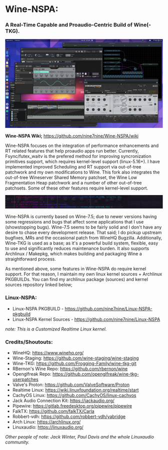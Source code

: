 # Wine-NSPA:
### A Real-Time Capable and Proaudio-Centric Build of Wine(-TKG).

![My Image](/examples/images/Wine-NSPA_desktop.png)

__Wine-NSPA Wiki;__ https://github.com/nine7nine/Wine-NSPA/wiki

Wine-NSPA focuses on the integration of performance enhancements and RT related features that help proaudio apps run better. Currently, Fsync/futex_waitv is the prefered method for improving syncronization primitives support, which requires kernel-level support (linux-5.16+). I have implemented improved Scheduling and RT support via out-of-tree patchwork and my own modifications to Wine. This fork also integrates the out-of-tree Wineserver Shared Memory patchset, the Wine Low Fragmentation Heap patchwork and a number of other out-of-tree patchsets. Some of these other features require kernel-level support.

![](https://github.com/nine7nine/Wine-NSPA/blob/main/examples/images/terminal-banner.png)

Wine-NSPA is currently based on Wine-7.5; due to newer versions having some regressions and bugs that affect some applications that I use (showstopping bugs). Wine-7.5 seems to be fairly solid and I don't have any desire to chase every development release. That said; I do pickup upstream bugfixes, MRs and the occasional patch from WineHQ Bugzilla. Additionally, Wine-TKG is used as a base; as it's a powerful build system, flexible, easy to use and significantly reduces maintenance burden. It also supports Archlinux / Makepkg, which makes building and packaging Wine a straightforward process.

As mentioned above, some features in Wine-NSPA do require kernel support. For that reason, I maintain my own linux kernel sources + Archlinux 
PKGBUILDs. You can find my archlinux package (sources) and kernel sources repository linked below;

### Linux-NSPA:

* Linux-NSPA PKGBUILD - https://github.com/nine7nine/Linux-NSPA-pkgbuild
* Linux-NSPA Kernel Sources - https://github.com/nine7nine/Linux-NSPA

_note: This is a Customized Realtime Linux kernel._

### Credits/Shoutouts:

* WineHQ: https://www.winehq.org/
* Wine-Staging: https://github.com/wine-staging/wine-staging
* Wine-TKG: https://github.com/Frogging-Family/wine-tkg-git
* RBernon's Wine Repo: https://github.com/rbernon/wine
* Openglfreak Repo: https://github.com/openglfreak/wine-tkg-userpatches
* Valve's Proton: https://github.com/ValveSoftware/Proton
* Realtime Linux: https://wiki.linuxfoundation.org/realtime/start
* CachyOS Linux: https://github.com/CachyOS/linux-cachyos 
* Jack Audio Connection Kit: https://jackaudio.org/
* Pipewire: https://gitlab.freedesktop.org/pipewire/pipewire
* FalkTX: https://github.com/falkTX/Carla
* Robbert-vdh: https://github.com/robbert-vdh/yabridge
* Arch Linux: https://archlinux.org/
* Linuxaudio: https://linuxaudio.org/

_Other people of note: Jack Winter, Paul Davis and the whole Linuxaudio community._
